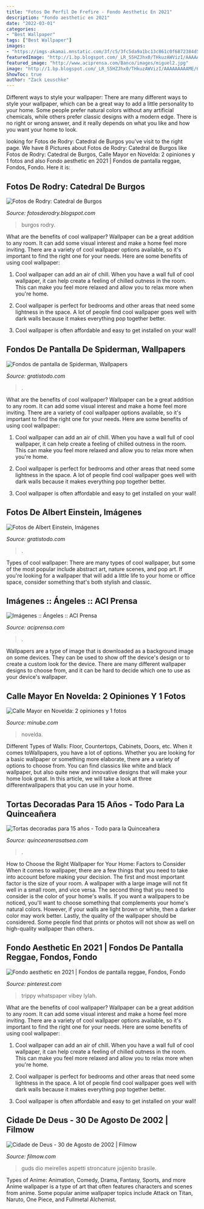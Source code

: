 ```yaml
---
title: "Fotos De Perfil De Frefire - Fondo Aesthetic En 2021"
description: "Fondo aesthetic en 2021"
date: "2022-03-01"
categories:
- "Best Wallpaper"
tags: ["Best Wallpaper"]
images:
- "https://imgs-akamai.mnstatic.com/3f/c5/3fc5da9a1bc13c861c0f6872384d5ca1.jpg?quality=75&amp;format=pjpg&amp;fit=bounds&amp;width=980&amp;height=880"
featuredImage: "http://1.bp.blogspot.com/_LR_S5HZJhx0/THkuzAWVizI/AAAAAAAAAME/6hevmEMSTYc/s1600/burgos+291.jpg"
featured_image: "http://www.aciprensa.com/Banco/images/miguel2.jpg"
image: "http://1.bp.blogspot.com/_LR_S5HZJhx0/THkuzAWVizI/AAAAAAAAAME/6hevmEMSTYc/s1600/burgos+291.jpg"
ShowToc: true
author: "Zack Leuschke"
---
```



Different ways to style your wallpaper:
There are many different ways to style your wallpaper, which can be a great way to add a little personality to your home. Some people prefer natural colors without any artificial chemicals, while others prefer classic designs with a modern edge. There is no right or wrong answer, and it really depends on what you like and how you want your home to look.

	

		
looking for Fotos de Rodry: Catedral de Burgos you've visit to the right page. We have 8 Pictures about Fotos de Rodry: Catedral de Burgos like Fotos de Rodry: Catedral de Burgos, Calle Mayor en Novelda: 2 opiniones y 1 fotos and also Fondo aesthetic en 2021 | Fondos de pantalla reggae, Fondos, Fondo. Here it is:
		
    
## Fotos De Rodry: Catedral De Burgos

<img loading=lazy src="http://1.bp.blogspot.com/_LR_S5HZJhx0/THkuzAWVizI/AAAAAAAAAME/6hevmEMSTYc/s1600/burgos+291.jpg" onerror="this.onerror=null;this.src='https://tse4.mm.bing.net/th?id=OIP.gp4VLTxC96V7BRrjEF7bqgHaLI&amp;pid=15.1';" alt="Fotos de Rodry: Catedral de Burgos">

_Source: fotosderodry.blogspot.com_

>burgos rodry. 

	

What are the benefits of cool wallpaper?
Wallpaper can be a great addition to any room. It can add some visual interest and make a home feel more inviting. There are a variety of cool wallpaper options available, so it's important to find the right one for your needs. Here are some benefits of using cool wallpaper: 
1. Cool wallpaper can add an air of chill. When you have a wall full of cool wallpaper, it can help create a feeling of chilled outness in the room. This can make you feel more relaxed and allow you to relax more when you're home. 

2. Cool wallpaper is perfect for bedrooms and other areas that need some lightness in the space. A lot of people find cool wallpaper goes well with dark walls because it makes everything pop together better. 

3. Cool wallpaper is often affordable and easy to get installed on your wall!

    
## Fondos De Pantalla De Spiderman, Wallpapers

<img loading=lazy src="https://www.gratistodo.com/wp-content/uploads/2016/09/Spiderman-Wallpapers-10.jpg" onerror="this.onerror=null;this.src='https://tse3.mm.bing.net/th?id=OIP.mrtO0CHRKdWr7UkxqNadPgHaEK&amp;pid=15.1';" alt="Fondos de pantalla de Spiderman, Wallpapers">

_Source: gratistodo.com_

>. 

	

What are the benefits of cool wallpaper?
Wallpaper can be a great addition to any room. It can add some visual interest and make a home feel more inviting. There are a variety of cool wallpaper options available, so it's important to find the right one for your needs. Here are some benefits of using cool wallpaper: 
1. Cool wallpaper can add an air of chill. When you have a wall full of cool wallpaper, it can help create a feeling of chilled outness in the room. This can make you feel more relaxed and allow you to relax more when you're home. 

2. Cool wallpaper is perfect for bedrooms and other areas that need some lightness in the space. A lot of people find cool wallpaper goes well with dark walls because it makes everything pop together better. 

3. Cool wallpaper is often affordable and easy to get installed on your wall!

    
## Fotos De Albert Einstein, Imágenes

<img loading=lazy src="https://www.gratistodo.com/wp-content/uploads/2016/09/Albert-Einstein-4-800x1021.jpg" onerror="this.onerror=null;this.src='https://tse1.mm.bing.net/th?id=OIP.0F7c3DE6s9LUadCgHgvIBwHaJc&amp;pid=15.1';" alt="Fotos de Albert Einstein, Imágenes">

_Source: gratistodo.com_

>. 

	

Types of cool wallpaper:
There are many types of cool wallpaper, but some of the most popular include abstract art, nature scenes, and pop art. If you're looking for a wallpaper that will add a little life to your home or office space, consider something that's both stylish and classic.

    
## Imágenes :: Ángeles :: ACI Prensa

<img loading=lazy src="http://www.aciprensa.com/Banco/images/miguel2.jpg" onerror="this.onerror=null;this.src='https://tse3.mm.bing.net/th?id=OIP.-wrhvAnvAWkzqm0Oz6_m6wAAAA&amp;pid=15.1';" alt="Imágenes :: Ángeles :: ACI Prensa">

_Source: aciprensa.com_

>. 

	

Wallpapers are a type of image that is downloaded as a background image on some devices. They can be used to show off the device's design or to create a custom look for the device. There are many different wallpaper designs to choose from, and it can be hard to decide which one to use as your device's wallpaper.

    
## Calle Mayor En Novelda: 2 Opiniones Y 1 Fotos

<img loading=lazy src="https://imgs-akamai.mnstatic.com/3f/c5/3fc5da9a1bc13c861c0f6872384d5ca1.jpg?quality=75&amp;format=pjpg&amp;fit=bounds&amp;width=980&amp;height=880" onerror="this.onerror=null;this.src='https://tse1.mm.bing.net/th?id=OIP.ebSXFkYmyw3cTJf-XKvGowHaJ4&amp;pid=15.1';" alt="Calle Mayor en Novelda: 2 opiniones y 1 fotos">

_Source: minube.com_

>novelda. 

	

Different Types of Walls: Floor, Countertops, Cabinets, Doors, etc.
When it comes toWallpapers, you have a lot of options. Whether you are looking for a basic wallpaper or something more elaborate, there are a variety of options to choose from. You can find classics like white and black wallpaper, but also quite new and innovative designs that will make your home look great. In this article, we will take a look at three differentwallpapers that you can use in your home.

    
## Tortas Decoradas Para 15 Años - Todo Para La Quinceañera

<img loading=lazy src="http://quinceanerasatsea.com/wp-content/uploads/2015/03/Tortas-decoradas-para-15-años-4-362x500.jpg" onerror="this.onerror=null;this.src='https://tse4.mm.bing.net/th?id=OIP.Z4e9Y0hiKaSy7GqUc2M1UwAAAA&amp;pid=15.1';" alt="Tortas decoradas para 15 años - Todo para la Quinceañera">

_Source: quinceanerasatsea.com_

>. 

	

How to Choose the Right Wallpaper for Your Home: Factors to Consider
When it comes to wallpaper, there are a few things that you need to take into account before making your decision. The first and most important factor is the size of your room. A wallpaper with a large image will not fit well in a small room, and vice versa. 
The second thing that you need to consider is the color of your home's walls. If you want a wallpapers to be noticed, you'll want to choose something that complements your home's natural colors. However, if your walls are light brown or white, then a darker color may work better. 
Lastly, the quality of the wallpaper should be considered. Some people find that prints or photos will not show as well on high-quality wallpaper than others.

    
## Fondo Aesthetic En 2021 | Fondos De Pantalla Reggae, Fondos, Fondo

<img loading=lazy src="https://i.pinimg.com/736x/ea/7e/bc/ea7ebc186fd40ab9033e38e10c351a0e.jpg" onerror="this.onerror=null;this.src='https://tse3.mm.bing.net/th?id=OIP.eXZwu5WMLzCN3-mjreoPoQHaNg&amp;pid=15.1';" alt="Fondo aesthetic en 2021 | Fondos de pantalla reggae, Fondos, Fondo">

_Source: pinterest.com_

>trippy whatspaper vibey lylah. 

	

What are the benefits of cool wallpaper?
Wallpaper can be a great addition to any room. It can add some visual interest and make a home feel more inviting. There are a variety of cool wallpaper options available, so it's important to find the right one for your needs. Here are some benefits of using cool wallpaper: 
1. Cool wallpaper can add an air of chill. When you have a wall full of cool wallpaper, it can help create a feeling of chilled outness in the room. This can make you feel more relaxed and allow you to relax more when you're home. 

2. Cool wallpaper is perfect for bedrooms and other areas that need some lightness in the space. A lot of people find cool wallpaper goes well with dark walls because it makes everything pop together better. 

3. Cool wallpaper is often affordable and easy to get installed on your wall!

    
## Cidade De Deus - 30 De Agosto De 2002 | Filmow

<img loading=lazy src="https://media.fstatic.com/CxMxnmAgExg7Wh-qB3Q970Tt0GM=/210x312/smart/media/movies/covers/2011/06/8a6904a1a37da4bbae7430c57fffeb05.jpg" onerror="this.onerror=null;this.src='https://tse2.mm.bing.net/th?id=OIP.weOAsCIsRloCR6n8al-JVwAAAA&amp;pid=15.1';" alt="Cidade de Deus - 30 de Agosto de 2002 | Filmow">

_Source: filmow.com_

>guds dio meirelles aspetti stroncature jojjenito brasile. 

	

Types of Anime: Animation, Comedy, Drama, Fantasy, Sports, and more
Anime wallpaper is a type of art that often features characters and scenes from anime. Some popular anime wallpaper topics include Attack on Titan, Naruto, One Piece, and Fullmetal Alchemist.

